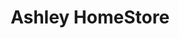 ---
title: "Ashley HomeStore"
url: /birmingham/ashley-homestore-galleria-boulevard/
shop: furniture
---